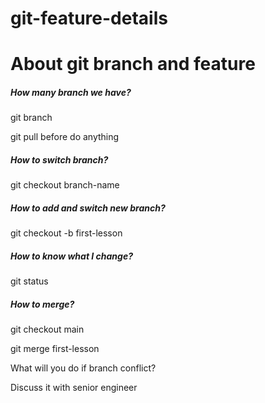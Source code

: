 # git-feature-details
<h1>About git branch and feature</h1>
  <h5>How many branch we have?</h5>
  <p>git branch</p>
  <p>git pull before do anything</p>
  <h5>How to switch branch?</h5>
  <p>git checkout branch-name</p>
  <h5>How to add and switch new branch?</h5>
  <p>git checkout -b first-lesson</p>
  <h5>How to know what I change?</h5>
  <p>git status</p>
  <h5>How to merge?</h5>
  <p>
    git checkout main
  </p>
  <p>
    git merge first-lesson
  </p>
  <p>What will you do if branch conflict?</p>
  <p>Discuss it with senior engineer</p>
